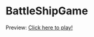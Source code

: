 # BattleShipGame

Preview: [Click here to play!](https://harshanandini.github.io/BattleShipGame/)



